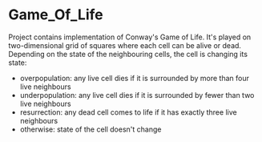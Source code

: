 # Game_Of_Life

Project contains implementation of Conway's Game of Life. It's played on two-dimensional grid of squares where each cell can be alive or dead. Depending on the state of the neighbouring cells, the cell is changing its state: 
- overpopulation: any live cell dies if it is surrounded by more than four live neighbours
- underpopulation: any live cell dies if it is surrounded by fewer than two live neighbours
- resurrection: any dead cell comes to life if it has exactly three live neighbours
- otherwise: state of the cell doesn't change
